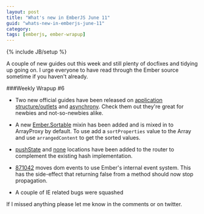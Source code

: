 ```yaml
---
layout: post
title: "What's new in EmberJS June 11"
guid: "whats-new-in-emberjs-june-11"
category:
tags: [emberjs, ember-wrapup]
---
```

{% include JB/setup %}

A couple of new guides out this week and still plenty of docfixes and tidying up going on. I urge everyone to have read through the Ember source sometime if you haven't already.

###Weekly Wrapup #6

* Two new official guides have been released on [application structure/outlets](http://emberjs.com/guides/outlets/) and [asynchrony](http://emberjs.com/guides/asynchrony/). Check them out they're great for newbies and not-so-newbies alike.

* A new [Ember.Sortable](https://github.com/emberjs/ember.js/blob/master/packages/ember-runtime/lib/mixins/sortable.js) mixin has been added and is mixed in to ArrayProxy by default. To use add a `sortProperties` value to the Array and use `arrangedContent` to get the sorted values.

* [pushState](https://github.com/emberjs/ember.js/pull/945) and [none](https://github.com/emberjs/ember.js/pull/935) locations have been added to the router to complement the existing hash implementation.

* [871042](https://github.com/emberjs/ember.js/commit/871042a0d7083c9f5c5b6258fb0a84af814c34dd) moves dom events to use Ember's internal event system. This has the side-effect that returning false from a method should now stop propagation.

* A couple of IE related bugs were squashed

If I missed anything please let me know in the comments or on twitter.